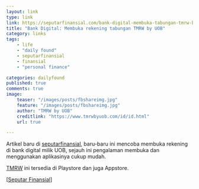 ```yaml
---
layout: link
type: link
link: https://seputarfinansial.com/bank-digital-membuka-tabungan-tmrw-by-uob/
title: "Bank Digital: Membuka rekening tabungan TMRW by UOB"
category: links
tags: 
    - life
    - "daily found"
    - seputarfinansial
    - finansial
    - "personal finance"

categories: dailyfound
published: true
comments: true
image:
    teaser: "/images/posts/fbshareimg.jpg"
    feature: "/images/posts/fbshareimg.jpg"
    author: "TMRW by UOB"
    creditlink: "https://www.tmrwbyuob.com/id/id.html"
    url: true

---
```


Artikel baru di [seputarfinansial](https://seputarfinansial.com/bank-digital-membuka-tabungan-tmrw-by-uob/), baru-baru ini mencoba membuka rekening di bank digital milik UOB, sejauh ini pengalaman membuka dan menggunakan aplikasinya cukup mudah.

[TMRW](https://www.tmrwbyuob.com/id/id.html) ini tersedia di Playstore dan juga Appstore.

[[Seputar Finansial](https://seputarfinansial.com/bank-digital-membuka-tabungan-tmrw-by-uob/)]